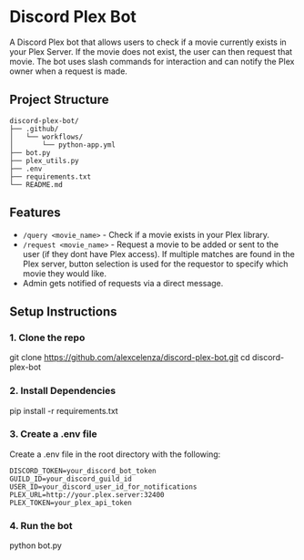 # Discord Plex Bot

A Discord Plex bot that allows users to check if a movie currently exists in your Plex Server. If the movie does not exist, the user can then request that movie. The bot uses slash commands for interaction and can notify the Plex owner when a request is made.

## Project Structure
```plaintext
discord-plex-bot/
├── .github/
│   └── workflows/
│       └── python-app.yml
├── bot.py
├── plex_utils.py
├── .env
├── requirements.txt
└── README.md
```

## Features
- `/query <movie_name>` - Check if a movie exists in your Plex library.
- `/request <movie_name>` - Request a movie to be added or sent to the user (if they dont have Plex access). If multiple matches are found in the Plex server, button selection is used for the requestor to specify which movie they would like.
- Admin gets notified of requests via a direct message.

## Setup Instructions

### 1. Clone the repo

git clone https://github.com/alexcelenza/discord-plex-bot.git
cd discord-plex-bot

### 2. Install Dependencies
pip install -r requirements.txt

### 3. Create a .env file
Create a .env file in the root directory with the following:

```env
DISCORD_TOKEN=your_discord_bot_token
GUILD_ID=your_discord_guild_id
USER_ID=your_discord_user_id_for_notifications
PLEX_URL=http://your.plex.server:32400
PLEX_TOKEN=your_plex_api_token
```

### 4. Run the bot
python bot.py